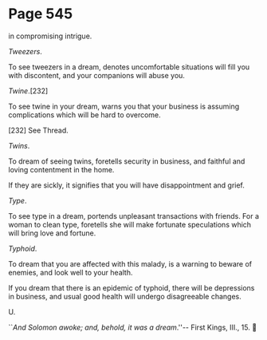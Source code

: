 # Page 545
in compromising intrigue.


_Tweezers_.


To see tweezers in a dream, denotes uncomfortable situations will fill
you with discontent, and your companions will abuse you.


_Twine_.[232]


To see twine in your dream, warns you that your business is assuming
complications which will be hard to overcome.



[232] See Thread.


_Twins_.


To dream of seeing twins, foretells security in business,
and faithful and loving contentment in the home.


If they are sickly, it signifies that you will have disappointment and grief.


_Type_.


To see type in a dream, portends unpleasant transactions with friends.
For a woman to clean type, foretells she will make fortunate speculations
which will bring love and fortune.


_Typhoid_.


To dream that you are affected with this malady, is a warning
to beware of enemies, and look well to your health.


If you dream that there is an epidemic of typhoid, there will be depressions
in business, and usual good health will undergo disagreeable changes.




U.


``_And Solomon awoke; and, behold, it was a dream_.''--
First Kings, III., 15.
